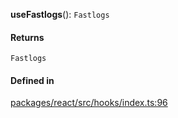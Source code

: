 **useFastlogs**(): `Fastlogs`

#### Returns

`Fastlogs`

#### Defined in

[packages/react/src/hooks/index.ts:96](https://github.com/fastlogs-docs.khulnasoft.com/js/blob/5254dee/packages/react/src/hooks/index.ts#L96)
